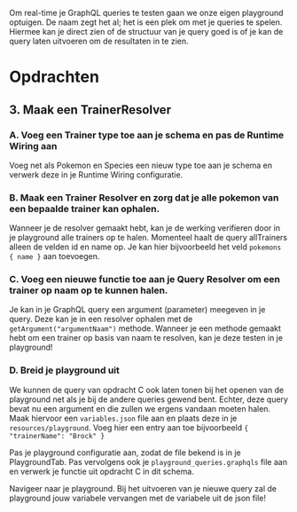 Om real-time je GraphQL queries te testen gaan we onze eigen playground optuigen. De naam zegt het al; het is een plek om met je queries te spelen. Hiermee kan je direct zien of de structuur van je query goed is of je kan de query laten uitvoeren om de resultaten in te zien.

# Opdrachten

## 3. Maak een TrainerResolver

### A. Voeg een Trainer type toe aan je schema en pas de Runtime Wiring aan

Voeg net als Pokemon en Species een nieuw type toe aan je schema en verwerk deze in je Runtime Wiring configuratie.

### B. Maak een Trainer Resolver en zorg dat je alle pokemon van een bepaalde trainer kan ophalen.

Wanneer je de resolver gemaakt hebt, kan je de werking verifieren door in je playground alle trainers op te halen. 
Momenteel haalt de query allTrainers alleen de velden id en name op. Je kan hier bijvoorbeeld het veld `pokemons { name }` aan toevoegen.

### C. Voeg een nieuwe functie toe aan je Query Resolver om een trainer op naam op te kunnen halen.

Je kan in je GraphQL query een argument (parameter) meegeven in je query. Deze kan je in een resolver ophalen met de `getArgument("argumentNaam")` methode.
Wanneer je een methode gemaakt hebt om een trainer op basis van naam te resolven, kan je deze testen in je playground!

### D. Breid je playground uit

We kunnen de query van opdracht C ook laten tonen bij het openen van de playground net als je bij de andere queries gewend bent.
Echter, deze query bevat nu een argument en die zullen we ergens vandaan moeten halen. Maak hiervoor een `variables.json` file aan en plaats deze in je `resources/playground`. Voeg hier een entry aan toe bijvoorbeeld 
`{
"trainerName": "Brock"
}`

Pas je playground configuratie aan, zodat de file bekend is in je PlaygroundTab. Pas vervolgens ook je `playground_queries.graphqls` file aan en verwerk je functie uit opdracht C in dit schema.

Navigeer naar je playground. Bij het uitvoeren van je nieuwe query zal de playground jouw variabele vervangen met de variabele uit de json file!
